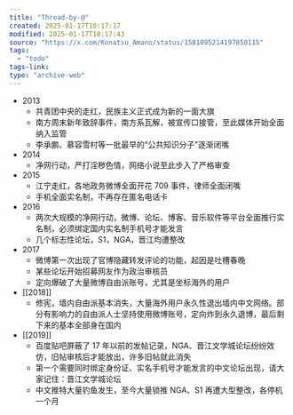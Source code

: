 ```yaml
---
title: "Thread-by-@"
created: 2025-01-17T10:17:17
modified: 2025-01-17T10:17:43
source: "https://x.com/Konatsu_Amano/status/1581095214197850115"
tags:
  - "todo"
tags-link:
type: "archive-web"
---
```


- 2013
    - 共青团中央的走红，民族主义正式成为新的一面大旗
    - 南方周末新年致辞事件，南方系瓦解，被宣传口接管，至此媒体开始全面纳入监管
    - 李承鹏、慕容雪村等一批最早的“公共知识分子”逐渐闭嘴
- 2014
    - 净网行动，严打淫秽色情，网络小说至此步入了严格审查
- 2015
    - 江宁走红，各地政务微博全面开花 709 事件，律师全面闭嘴
    - 手机全面实名制，不再存在匿名电话卡
- 2016
    - 两次大规模的净网行动，微博、论坛、博客、音乐软件等平台全面推行实名制，必须绑定国内实名制手机号才能发言
    - 几个标志性论坛，S1，NGA，晋江均遭整改
- 2017
    - 微博第一次出现了官博隐藏转发评论的功能，起因是吐槽春晚
    - 某些论坛开始招募网友作为政治审核员
    - 定向爆破了大量微博自由派账号，尤其是坐标海外的用户
- [[2018]]
    - 修宪，墙内自由派基本消失，大量海外用户永久性退出墙内中文网络。部分有影响力的自由派人士坚持使用微博账号，定向炸到永久退博，最后剩下来的基本全部身在国内
- [[2019]]
    - 百度贴吧屏蔽了 17 年以前的发帖记录，NGA、晋江文学城论坛纷纷效仿，旧帖审核后才能放出，许多旧帖就此消失
    - 第一个需要同时绑定身份证、实名手机号才能发言的中文论坛出现，请大家记住：晋江文学城论坛
    - 中文推特大量钓鱼发生，至今大量锁推 NGA、S1 再遭大型整改，各停机一个月
